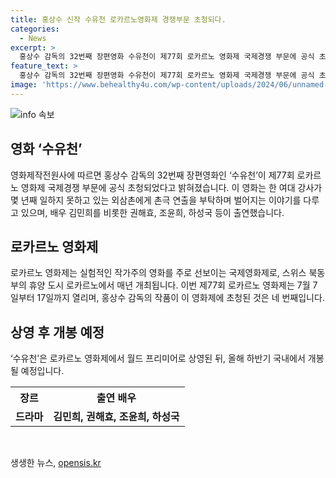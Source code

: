 ```yaml
---
title: 홍상수 신작 수유천 로카르노영화제 경쟁부문 초청되다.
categories:
  - News
excerpt: >
  홍상수 감독의 32번째 장편영화 수유천이 제77회 로카르노 영화제 국제경쟁 부문에 공식 초청 받았다. 영화는 한 여대 강사가 외삼촌에게 촌극 연출을 부탁하며 벌어지는 이야기를 그리며, 홍 감독의 연인이자 자주 등장하는 배우 김민희를 비롯해 권해효, 조윤희, 하성국 등이 출연했다. 한편 수유천은 로카르노영화제 상영 후 국내에서 개봉할 예정이다.
feature_text: >
  홍상수 감독의 32번째 장편영화 수유천이 제77회 로카르노 영화제 국제경쟁 부문에 공식 초청 받았다. 영화는 한 여대 강사가 외삼촌에게 촌극 연출을 부탁하며 벌어지는 이야기를 그리며, 홍 감독의 연인이자 자주 등장하는 배우 김민희를 비롯해 권해효, 조윤희, 하성국 등이 출연했다. 한편 수유천은 로카르노영화제 상영 후 국내에서 개봉할 예정이다.
image: 'https://www.behealthy4u.com/wp-content/uploads/2024/06/unnamed-file.png'
---
```


<p><img src="https://www.behealthy4u.com/wp-content/uploads/2024/06/unnamed-file.png" alt="info 속보" /></p>

<h2 data-ke-size="size26">영화 ‘수유천’</h2>

<p data-ke-size="size16">영화제작전원사에 따르면 홍상수 감독의 32번째 장편영화인 ‘수유천’이 제77회 로카르노 영화제 국제경쟁 부문에 공식 초청되었다고 밝혀졌습니다. 이 영화는 한 여대 강사가 몇 년째 일하지 못하고 있는 외삼촌에게 촌극 연출을 부탁하며 벌어지는 이야기를 다루고 있으며, 배우 김민희를 비롯한 권해효, 조윤희, 하성국 등이 출연했습니다.</p>

<h2 data-ke-size="size24">로카르노 영화제</h2>

<p data-ke-size="size16">로카르노 영화제는 실험적인 작가주의 영화를 주로 선보이는 국제영화제로, 스위스 북동부의 휴양 도시 로카르노에서 매년 개최됩니다. 이번 제77회 로카르노 영화제는 7월 7일부터 17일까지 열리며, 홍상수 감독의 작품이 이 영화제에 초청된 것은 네 번째입니다.</p>

<h2 data-ke-size="size24">상영 후 개봉 예정</h2>

<p data-ke-size="size16">‘수유천’은 로카르노 영화제에서 월드 프리미어로 상영된 뒤, 올해 하반기 국내에서 개봉될 예정입니다.</p>

<table>
    <tr>
        <th>장르</th>
        <th>출연 배우</th>
    </tr>
    <tr>
        <td style="text-align: center; height: 17px;"><b>드라마</b></td>
        <td style="text-align: center; height: 17px;"><b>김민희, 권해효, 조윤희, 하성국</b></td>
    </tr>
</table>

<p data-ke-size="size16">&nbsp;</p>
생생한 뉴스, <a href="https://opensis.kr" rel="dofollow">opensis.kr</a>


